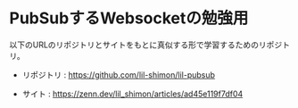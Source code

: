 # PubSubするWebsocketの勉強用
以下のURLのリポジトリとサイトをもとに真似する形で学習するためのリポジトリ。

- リポジトリ : https://github.com/lil-shimon/lil-pubsub

- サイト : https://zenn.dev/lil_shimon/articles/ad45e119f7df04